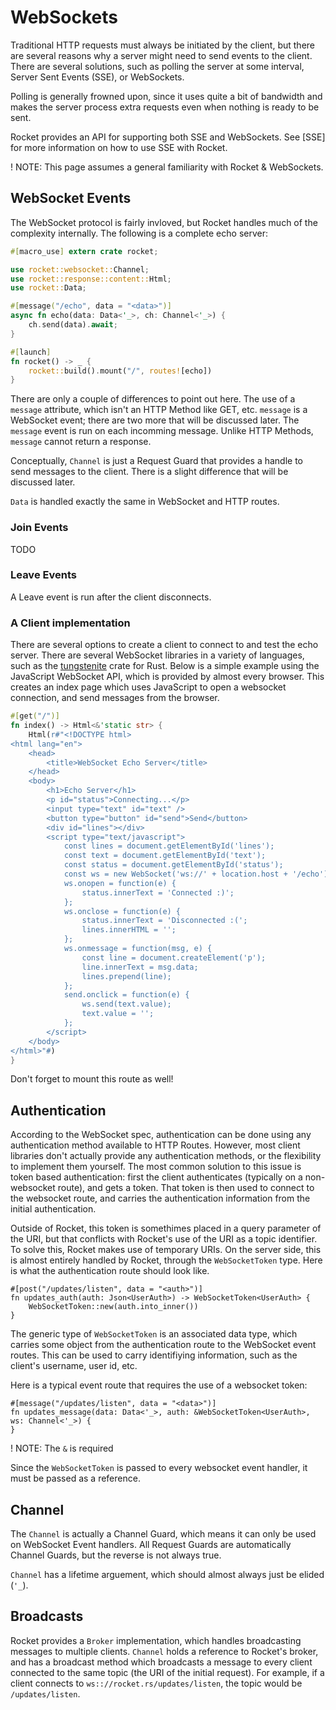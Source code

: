 # WebSockets

Traditional HTTP requests must always be initiated by the client, but there are
several reasons why a server might need to send events to the client. There are
several solutions, such as polling the server at some interval, Server Sent
Events (SSE), or WebSockets.

Polling is generally frowned upon, since it uses quite a bit of bandwidth and
makes the server process extra requests even when nothing is ready to be sent.

Rocket provides an API for supporting both SSE and WebSockets. See [SSE] for
more information on how to use SSE with Rocket.

! NOTE: This page assumes a general familiarity with Rocket & WebSockets.

## WebSocket Events

The WebSocket protocol is fairly invloved, but Rocket handles much of the complexity
internally. The following is a complete echo server:

```rust
#[macro_use] extern crate rocket;

use rocket::websocket::Channel;
use rocket::response::content::Html;
use rocket::Data;

#[message("/echo", data = "<data>")]
async fn echo(data: Data<'_>, ch: Channel<'_>) {
    ch.send(data).await;
}

#[launch]
fn rocket() -> _ {
    rocket::build().mount("/", routes![echo])
}
```

There are only a couple of differences to point out here. The use of a `message`
attribute, which isn't an HTTP Method like GET, etc. `message` is a WebSocket event;
there are two more that will be discussed later. The `message` event is run on each
incomming message. Unlike HTTP Methods, `message` cannot return a response.

Conceptually, `Channel` is just a Request Guard that provides a handle to send messages
to the client. There is a slight difference that will be discussed later.

`Data` is handled exactly the same in WebSocket and HTTP routes.

### Join Events

TODO

### Leave Events

A Leave event is run after the client disconnects.

### A Client implementation

There are several options to create a client to connect to and test the echo server.
There are several WebSocket libraries in a variety of languages, such as the
[tungstenite](https://crates.io/crates/tungstenite) crate for Rust. Below is a simple
example using the JavaScript WebSocket API, which is provided by almost every browser.
This creates an index page which uses JavaScript to open a websocket connection,
and send messages from the browser.

```rust
#[get("/")]
fn index() -> Html<&'static str> {
    Html(r#"<!DOCTYPE html>
<html lang="en">
    <head>
        <title>WebSocket Echo Server</title>
    </head>
    <body>
        <h1>Echo Server</h1>
        <p id="status">Connecting...</p>
        <input type="text" id="text" />
        <button type="button" id="send">Send</button>
        <div id="lines"></div>
        <script type="text/javascript">
            const lines = document.getElementById('lines');
            const text = document.getElementById('text');
            const status = document.getElementById('status');
            const ws = new WebSocket('ws://' + location.host + '/echo');
            ws.onopen = function(e) {
                status.innerText = 'Connected :)';
            };
            ws.onclose = function(e) {
                status.innerText = 'Disconnected :(';
                lines.innerHTML = '';
            };
            ws.onmessage = function(msg, e) {
                const line = document.createElement('p');
                line.innerText = msg.data;
                lines.prepend(line);
            };
            send.onclick = function(e) {
                ws.send(text.value);
                text.value = '';
            };
        </script>
    </body>
</html>"#)
}
```

Don't forget to mount this route as well!

## Authentication

According to the WebSocket spec, authentication can be done using any authentication
method available to HTTP Routes. However, most client libraries don't actually provide
any authentication methods, or the flexibility to implement them yourself. The most
common solution to this issue is token based authentication: first the client authenticates
(typically on a non-websocket route), and gets a token. That token is then used to
connect to the websocket route, and carries the authentication information from the
initial authentication.

Outside of Rocket, this token is somethimes placed in a query parameter of the URI,
but that conflicts with Rocket's use of the URI as a topic identifier. To solve this,
Rocket makes use of temporary URIs. On the server side, this is almost entirely handled
by Rocket, through the `WebSocketToken` type. Here is what the authentication route
should look like.

```rust,no_run
#[post("/updates/listen", data = "<auth>")]
fn updates_auth(auth: Json<UserAuth>) -> WebSocketToken<UserAuth> {
    WebSocketToken::new(auth.into_inner())
}
```

The generic type of `WebSocketToken` is an associated data type, which carries some
object from the authentication route to the WebSocket event routes. This can be used
to carry identifiying information, such as the client's username, user id, etc.

Here is a typical event route that requires the use of a websocket token:

```rust,no_run
#[message("/updates/listen", data = "<data>")]
fn updates_message(data: Data<'_>, auth: &WebSocketToken<UserAuth>, ws: Channel<'_>) {
}
```

! NOTE: The `&` is required
  
  Since the `WebSocketToken` is passed to every websocket event handler, it must
  be passed as a reference.

## Channel

The `Channel` is actually a Channel Guard, which means it can only be used on
WebSocket Event handlers. All Request Guards are automatically Channel Guards,
but the reverse is not always true.

`Channel` has a lifetime arguement, which should almost always just be elided (`'_`).

## Broadcasts

Rocket provides a `Broker` implementation, which handles broadcasting messages to
multiple clients. `Channel` holds a reference to Rocket's broker, and has a broadcast
method which broadcasts a message to every client connected to the same topic (the
URI of the initial request). For example, if a client connects to
`ws:://rocket.rs/updates/listen`, the topic would be `/updates/listen`.
